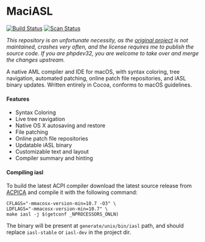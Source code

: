 MaciASL
=======

[![Build Status](https://github.com/acidanthera/MaciASL/actions/workflows/main.yml/badge.svg?branch=master)](https://github.com/acidanthera/MaciASL/actions) [![Scan Status](https://scan.coverity.com/projects/16447/badge.svg?flat=1)](https://scan.coverity.com/projects/16447)

_This repository is an unfortunate necessity, as the [original project](https://sourceforge.net/projects/maciasl/) is not maintained, crashes very often, and the license requires me to publish the source code. If you are phpdev32, you are welcome to take over and merge the changes upstream._

A native AML compiler and IDE for macOS, with syntax coloring, tree navigation, automated patching, online patch file repositories, and iASL binary updates. Written entirely in Cocoa, conforms to macOS guidelines.

#### Features
- Syntax Coloring
- Live tree navigation
- Native OS X autosaving and restore
- File patching
- Online patch file repositories
- Updatable iASL binary
- Customizable text and layout
- Compiler summary and hinting

#### Compiling iasl
To build the latest ACPI compiler download the latest source release from [ACPICA](https://www.acpica.org/downloads/) and compile it with the following command:
```
CFLAGS="-mmacosx-version-min=10.7 -O3" \
LDFLAGS="-mmacosx-version-min=10.7" \
make iasl -j $(getconf _NPROCESSORS_ONLN)
```
The binary will be present at `generate/unix/bin/iasl` path, and should replace `iasl-stable` or `iasl-dev` in the project dir.
